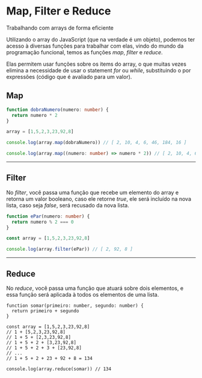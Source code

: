 # Map, Filter e Reduce
Trabalhando com arrays de forma eficiente

Utilizando o array do JavaScript (que na verdade é um objeto), podemos ter acesso à diversas funções para trabalhar com elas, vindo do mundo da programação funcional, temos as funções *map*, *filter* e *reduce*.

Elas permitem usar funções sobre os items do array, o que muitas vezes elimina a necessidade de usar o statement *for* ou *while*, substituindo o por expressões (código que é avaliado para um valor).

## Map

```ts {all|1-3|5|7|9}
function dobraNumero(numero: number) {
  return numero * 2
}

array = [1,5,2,3,23,92,8]

console.log(array.map(dobraNumero)) // [ 2, 10, 4, 6, 46, 184, 16 ]

console.log(array.map((numero: number) => numero * 2)) // [ 2, 10, 4, 6, 46, 184, 16 ]
```
---

## Filter

No *filter*, você passa uma função que recebe um elemento do array e retorna um valor booleano, caso ele retorne *true*, ele será incluído na nova lista, caso seja *false*, será recusado da nova lista.

```ts {all|1-3|5|7|all}
function ePar(numero: number) {
  return numero % 2 === 0
}

const array = [1,5,2,3,23,92,8]

console.log(array.filter(ePar)) // [ 2, 92, 8 ]
```

---

## Reduce

No *reduce*, você passa uma função que atuará sobre dois elementos, e essa função será aplicada à todos os elementos de uma lista.

```ts{all|1-3|5|13|6|7|8|9|10-11}
function somar(primeiro: number, segundo: number) {
  return primeiro + segundo
}

const array = [1,5,2,3,23,92,8]
// 1 + [5,2,3,23,92,8]
// 1 + 5 + [2,3,23,92,8]
// 1 + 5 + 2 + [3,23,92,8]
// 1 + 5 + 2 + 3 + [23,92,8]
// ...
// 1 + 5 + 2 + 23 + 92 + 8 = 134

console.log(array.reduce(somar)) // 134
```